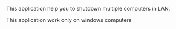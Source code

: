 This application help you to shutdown multiple computers in LAN.

This application work only on windows computers